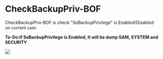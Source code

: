 # CheckBackupPriv-BOF

CheckBackupPriv-BOF is check "SeBackupPrivilege" is Enabled/Disabled on current user. 

**To-Do:If SeBackupPrivilege is Enabled, It will be dump SAM, SYSTEM and SECURITY**

![](https://raw.githubusercontent.com/erberkan/CheckBackupPriv-BOF/main/screenshot.png)

